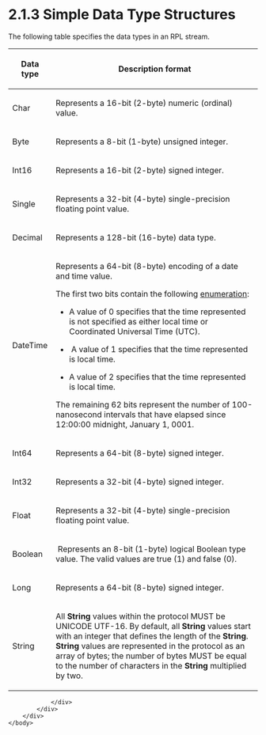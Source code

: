 <html dir="LTR" xmlns:mshelp="http://msdn.microsoft.com/mshelp" xmlns:ddue="http://ddue.schemas.microsoft.com/authoring/2003/5" xmlns:xlink="http://www.w3.org/1999/xlink" xmlns:tool="http://www.microsoft.com/tooltip">
    <head>
        <meta http-equiv="Content-Type" content="text/html; CHARSET=utf-8"></meta>
        <meta name="save" content="history"></meta>
        <title>2.1.3 Simple Data Type Structures</title>
        <xml>
            <mshelp:toctitle title="2.1.3 Simple Data Type Structures"></mshelp:toctitle>
            <mshelp:rltitle title="[MS-RPL]: Simple Data Type Structures"></mshelp:rltitle>
            <mshelp:keyword index="A" term="989cf18b-5f70-465b-a67b-86b5b864c147"></mshelp:keyword>
            <mshelp:attr name="DCSext.ContentType" value="open specification"></mshelp:attr>
            <mshelp:attr name="AssetID" value="989cf18b-5f70-465b-a67b-86b5b864c147"></mshelp:attr>
            <mshelp:attr name="TopicType" value="kbRef"></mshelp:attr>
            <mshelp:attr name="DCSext.Title" value="[MS-RPL]: Simple Data Type Structures" />
        </xml>
    </head>
    <body>
        <div id="header">
            <h1 class="heading">2.1.3 Simple Data Type Structures</h1>
        </div>
        <div id="mainSection">
            <div id="mainBody">
                <div id="allHistory" class="saveHistory"></div>
                <div id="sectionSection0" class="section" name="collapseableSection">
                    

<p>The following table specifies the data types in an RPL stream.</p>

<table>
 <thead>
  <tr>
   <th>
   <p>Data type</p>
   </th>
   <th>
   <p>Description format</p>
   </th>
  </tr>
 </thead>
 <tr>
  <td>
  <p>Char</p>
  </td>
  <td>
  <p>Represents a 16-bit (2-byte) numeric (ordinal) value.</p>
  </td>
 </tr>
 <tr>
  <td>
  <p>Byte</p>
  </td>
  <td>
  <p>Represents a 8-bit (1-byte) unsigned integer.</p>
  </td>
 </tr>
 <tr>
  <td>
  <p>Int16</p>
  </td>
  <td>
  <p>Represents a 16-bit (2-byte) signed integer.</p>
  </td>
 </tr>
 <tr>
  <td>
  <p>Single</p>
  </td>
  <td>
  <p>Represents a 32-bit (4-byte) single-precision floating
  point value.</p>
  </td>
 </tr>
 <tr>
  <td>
  <p>Decimal</p>
  </td>
  <td>
  <p>Represents a 128-bit (16-byte) data type.</p>
  </td>
 </tr>
 <tr>
  <td>
  <p>DateTime</p>
  </td>
  <td>
  <p>Represents a 64-bit (8-byte) encoding of a date and
  time value.</p>
  <p>The first two bits contain the following <a href="75ae48f7-746b-4b41-919c-6699fa28b3ef.htm#gt_846463b5-421c-4d6b-8d82-79d44db666fa">enumeration</a>:</p>
  <ul><li><p><span><span>  
  </span></span><span>A value of 0 specifies that the
  time represented is not specified as either local time or Coordinated
  Universal Time (UTC).</span></p>
  </li><li><p><span><span>  
  </span></span><span> A value of 1 specifies that the
  time represented is local time.</span></p>
  </li><li><p><span><span>  
  </span></span><span>A value of 2 specifies that the
  time represented is local time.</span></p>
  </li></ul><p>The remaining 62 bits represent the number of
  100-nanosecond intervals that have elapsed since 12:00:00 midnight, January
  1, 0001.</p>
  </td>
 </tr>
 <tr>
  <td>
  <p>Int64</p>
  </td>
  <td>
  <p>Represents a 64-bit (8-byte) signed integer.</p>
  </td>
 </tr>
 <tr>
  <td>
  <p>Int32</p>
  </td>
  <td>
  <p>Represents a 32-bit (4-byte) signed integer.</p>
  </td>
 </tr>
 <tr>
  <td>
  <p>Float</p>
  </td>
  <td>
  <p>Represents a 32-bit (4-byte) single-precision floating
  point value.</p>
  </td>
 </tr>
 <tr>
  <td>
  <p>Boolean</p>
  </td>
  <td>
  <p> Represents an 8-bit (1-byte) logical Boolean type
  value. The valid values are true (1) and false (0).</p>
  </td>
 </tr>
 <tr>
  <td>
  <p>Long</p>
  </td>
  <td>
  <p>Represents a 64-bit (8-byte) signed integer.</p>
  </td>
 </tr>
 <tr>
  <td>
  <p>String</p>
  </td>
  <td>
  <p>All <b>String</b> values within the protocol MUST be
  UNICODE UTF-16. By default, all <b>String</b> values start with an integer
  that defines the length of the <b>String</b>. <b>String</b> values are
  represented in the protocol as an array of bytes; the number of bytes MUST be
  equal to the number of characters in the <b>String</b> multiplied by two.</p>
  </td>
 </tr>
</table>

<p> </p>


                </div>
            </div>
        </div>
    </body>
</html>